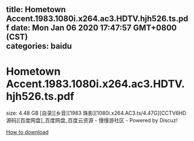 
title: Hometown Accent.1983.1080i.x264.ac3.HDTV.hjh526.ts.pdf
date: Mon Jan 06 2020 17:47:57 GMT+0800 (CST)    
categories: baidu
---

# Hometown Accent.1983.1080i.x264.ac3.HDTV.hjh526.ts.pdf
size: 4.48 GB
 [自录][乡音][1983 珠影][1080i.x264.AC3.ts/4.47G][CCTV6HD源码][百度网盘]_百度网盘_百度云资源 - 慢慢游社区 - Powered by Discuz!
 

[How to download](https://bpcam.bemobtrk.com/go/2ceec3aa-1ca2-46d6-b9ff-aaa5c184517c?jno=2166)